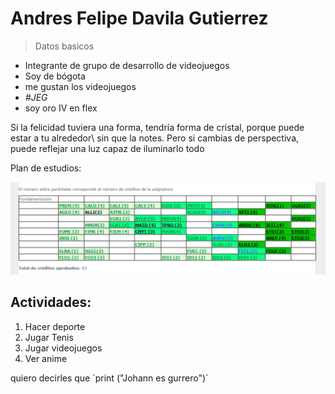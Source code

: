 # Andres Felipe Davila Gutierrez 
> Datos basicos 
- Integrante de grupo de desarrollo de videojuegos 
- Soy de bógota 
- me gustan los videojuegos
- *#JEG*
- soy oro IV en flex

Si la felicidad tuviera una forma, tendría forma de cristal, porque puede estar a tu alrededor\ 
sin que la notes. Pero si cambias de perspectiva, puede reflejar una luz capaz de iluminarlo todo

Plan de estudios:

![](https://github.com/AndresDa1302/LABORATORIO1-CVDS2/blob/master/Andres%20felipe%20Davila/plan%20de%20estudios.PNG)

## Actividades:
1. Hacer deporte 
2. Jugar Tenis
3. Jugar videojuegos
4. Ver anime

quiero decirles que ´print ("Johann es gurrero")´